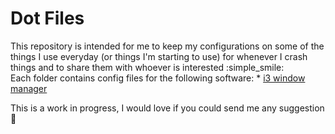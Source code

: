 # Dot Files

This repository is intended for me to keep my configurations on some of the things I use everyday (or things I'm starting to use) for whenever I crash things and to share them with whoever is interested :simple_smile:   
Each folder contains config files for the following software:
	* [i3 window manager](https://i3wm.org/)


This is a work in progress, I would love if you could send me any suggestion :love_letter:
